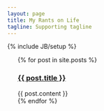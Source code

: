 ```yaml
---
layout: page
title: My Rants on Life
tagline: Supporting tagline
---
```

{% include JB/setup %}

<ul class="posts">
  {% for post in site.posts %}
    <h3><a href="{{ BASE_PATH }}{{ post.url }}">{{ post.title }}</a></h3>
    <div>
      {{ post.content }}
    </div>
  {% endfor %}
</ul>